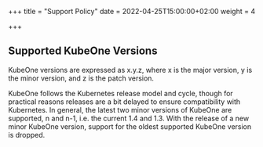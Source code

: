 
+++
title = "Support Policy"
date = 2022-04-25T15:00:00+02:00
weight = 4

+++

## Supported KubeOne Versions

KubeOne versions are expressed as x.y.z, where x is the major version, y is the
minor version, and z is the patch version.

KubeOne follows the Kubernetes release model and cycle, though for practical reasons
releases are a bit delayed to ensure compatibility with Kubernetes. In general,
the latest two minor versions of KubeOne are supported, n and n-1, i.e. the current 1.4 and 1.3.
With the release of a new minor KubeOne version, support for the oldest supported
KubeOne version is dropped.
